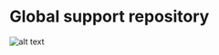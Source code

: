 Global support repository
=========================

![alt text](https://content.screencast.com/users/globebeta/folders/Snagit/media/d150ce2e-f03e-47e4-81e0-c3c9020f965b/2014-07-31_23-01-37.png "Everything Esri ++")